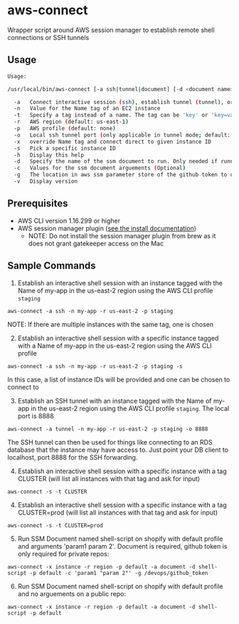 # aws-connect

Wrapper script around AWS session manager to establish remote shell connections or SSH tunnels

## Usage

```bash
Usage:

/usr/local/bin/aws-connect [-a ssh|tunnel|document] [-d <document name>] [-c <document parameters>] [-g <github access token location>] [-n <instance name>|-t <instance tag>] [-r <region>] [-p <profile name>] [-o <port>] [-x <instance id>] [-s] [-h] [-v]

  -a   Connect interactive session (ssh), establish tunnel (tunnel), or run an ssm document (document) on an instance (default: ssh)
  -n   Value for the Name tag of an EC2 instance
  -t   Specify a tag instead of a name. The tag can be 'key' or 'key=value'
  -r   AWS region (default: us-east-1)
  -p   AWS profile (default: none)
  -o   Local ssh tunnel port (only applicable in tunnel mode; default: 9999)
  -x   override Name tag and connect direct to given instance ID
  -s   Pick a specific instance ID
  -h   Display this help
  -d   Specify the name of the ssm document to run. Only needed if running ssm document action.
  -c   Values for the ssm document arguements (Optional)
  -g   The location in aws ssm parameter store of the github token to use (Optional)
  -v   Display version
  ```

## Prerequisites

* AWS CLI version 1.16.299 or higher
* AWS session manager plugin ([see the install documentation](https://docs.aws.amazon.com/systems-manager/latest/userguide/session-manager-working-with-install-plugin.html))
  * NOTE: Do not install the session manager plugin from brew as it does not grant gatekeeper access on the Mac

## Sample Commands

1. Establish an interactive shell session with an instance tagged with the Name of my-app in the us-east-2 region using the AWS CLI profile `staging`

`aws-connect -a ssh -n my-app -r us-east-2 -p staging`

NOTE: If there are multiple instances with the same tag, one is chosen

2. Establish an interactive shell session with a specific instance tagged with a Name of my-app in the us-east-2 region using the AWS CLI profile

`aws-connect -a ssh -n my-app -r us-east-2 -p staging -s`

In this case, a list of instance IDs will be provided and one can be chosen to connect to

3. Establish an SSH tunnel with an instance tagged with the Name of my-app in the us-east-2 region using the AWS CLI profile `staging`. The local port is 8888

`aws-connect -a tunnel -n my-app -r us-east-2 -p staging -o 8888`

The SSH tunnel can then be used for things like connecting to an RDS database that the instance may have access to. Just point your DB client to localhost, port 8888 for the SSH forwarding.

4. Establish an interactive shell session with a specific instance with a tag CLUSTER (will list all instances with that tag and ask for input)

`aws-connect -s -t CLUSTER`

4. Establish an interactive shell session with a specific instance with a tag CLUSTER=prod (will list all instances with that tag and ask for input)

`aws-connect -s -t CLUSTER=prod`

5. Run SSM Document named shell-script on shopify with default profile and arguments 'param1 param 2'. Document is required, github token is only required for private repos: 

`aws-connect -x instance -r region -p default -a document -d shell-script -p default -c 'param1 "param 2"' -g /devops/github_token` 

6. Run SSM Document named shell-script on shopify with default profile and no arguements on a public repo: 

`aws-connect -x instance -r region -p default -a document -d shell-script -p default` 

